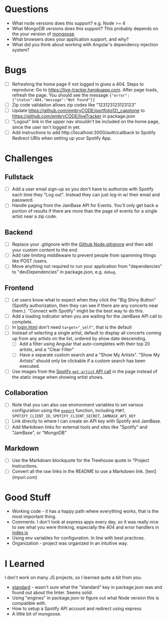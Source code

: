 # Questions
* What node versions does this support? e.g. Node >= 4
* What MongoDB versions does this support? This probably depends on the your version of [mongoose](http://mongoosejs.com/).
* What browsers does your application support, and why?
* What did you think about working with Angular's dependency injection system?

# Bugs
- [ ] Refreshing the home page if not logged in gives a 404. Steps to reproduce: Go to https://live-tracker.herokuapp.com. After page loads, refresh the page. You should see the message `{"error":{"status":404,"message":"Not Found"}}`
- [ ] Zip code validation allows zip codes like "123123123123123"
- [ ] Update https://github.com/embryCODE/portfolio12\_capstone to https://github.com/embryCODE/liveTracker in package.json
- [ ] "Logout" link in the upper nav shouldn't be included on the home page, since the user isn't logged in yet.
- [ ] Add instructions to add http://localhost:3000/auth/callback to Spotify Redirect URIs when setting up your Spotify App.

# Challenges
## Fullstack
- [ ] Add a user email sign-up so you don't have to authorize with Spotify each time they "Log out". Instead they can just log-in w/ their email and password.
- [ ] Handle paging from the JamBase API for Events. You'll only get back a portion of results if there are more than the page of events for a single artist near a zip code.

## Backend
- [ ] Replace your .gitignore with the [Github Node.gitignore](https://github.com/github/gitignore/blob/master/Node.gitignore) and then add your custom content to the end.
- [ ] Add rate limiting middleware to prevent people from spamming things like POST /users.
- [ ] Move anything not required to run your application from "dependencies" to "devDependencies" in package.json, e.g. `debug`.

## Frontend
- [ ] Let users know what to expect when they click the "Big Shiny Button" (Spotify authorization, then they can see if there are any concerts near them.). "Connect with Spotify" might be the best way to do this.
- [ ] Add a loading indicator when you are waiting for the JamBase API call to complete.
- [ ] In [login.html](http://github.com/embryCODE/liveTracker/blob/07ce5fbc36d94f75458907ce7e3472cf8618e08b/client/views/login.html#L10) don't need `target="_self"`, that is the default
- [ ] Instead of selecting a single artist, default to display all concerts coming up from any artists on the list, ordered by show date descending.
  - [ ] Add a filter using Angular that auto-completes with their top 20 artists, and a "Clear Filter"
  - [ ] Have a separate custom search and a "Show My Artists". "Show My Artists" should only be clickable if a custom search has been executed.
- [ ] Use images from the [Spotify `get-artist` API call](https://developer.spotify.com/web-api/get-artist/) in the page instead of the static image when showing artist shows.

## Collaboration
- [ ] Note that you can also use environment variables to set various configuration using the [`export`](http://stackoverflow.com/questions/1158091/defining-a-variable-with-or-without-export#answer-1158231) function, including `PORT`, `SPOTIFY_CLIENT_ID`, `SPOTIFY_CLIENT_SECRET`, `JAMBASE_API_KEY`
- [ ] Link directly to where I can create an API key with Spotify and JamBase.
- [ ] Add Markdown links for external tools and sites like "Spotify" and "JamBase", or "MongoDB"

## Markdown
- [ ] Use the Markdown blockquote for the Treehouse quote in "Project Instructions.
- [ ] Convert all the raw links in the README to use a Markdown link. \[text\]\(myurl.com\)

# Good Stuff
* Working code - it has a happy path where everything works, that is the most important thing.
* Comments. I don't look at express apps every day, so it was really nice to see what you were thinking, especially the 404 and error handlers in [index.js](https://github.com/embryCODE/liveTracker/blob/master/server/index.js)
* Using env variables for configuration. In line with best practices.
* Organization - project was organized in an intuitive way.

# I Learned
I don't work on many JS projects, so I learned quite a bit from you.

* [standard](https://github.com/feross/standard) - wasn't sure what the "standard" key in package.json was and found out about the linter. Seems solid.
* Using "engines" in package.json to figure out what Node version this is compatible with.
* How to setup a Spotify API account and redirect using express
* A little bit of mongoose.
